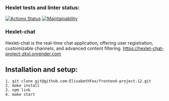 ### Hexlet tests and linter status:
[![Actions Status](https://github.com/heyanny2/frontend-project-12/actions/workflows/hexlet-check.yml/badge.svg)](https://github.com/heyanny2/frontend-project-12/actions) [![Maintainability](https://api.codeclimate.com/v1/badges/9c3173be32bf318de8b3/maintainability)](https://codeclimate.com/github/heyanny2/frontend-project-12/maintainability)

### Hexlet-chat
Hexlet-chat is the real-time chat application, offering user registration, customizable channels, and advanced content filtering.
https://hexlet-chat-project-zkxl.onrender.com

## Installation and setup:
```
1. git clone git@github.com:ElisabethFox/frontend-project-12.git
2. make install
3. npm link
4. make start
```

